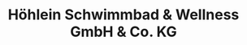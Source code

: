 ---
title: "Höhlein Schwimmbad & Wellness GmbH & Co. KG"
url: /mainleus/hoehlein-schwimmbad-und-wellness-gmbh-und-co-kg/
shop: Pool
---
